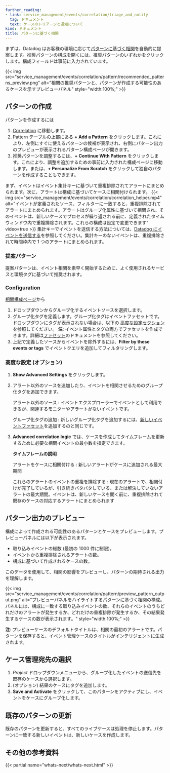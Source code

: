 ```yaml
---
further_reading:
- link: service_management/events/correlation/triage_and_notify
  tag: ドキュメント
  text: ケースのトリアージと通知について
kind: ドキュメント
title: パターンに基づく相関
---
```


まずは、Datadog はお客様の環境に応じて[パターンに基づく相関][1]を自動的に提案します。推奨パターンの構成を開くには、推奨パターンのいずれかをクリックします。構成フィールドは事前に入力されています。

{{< img src="service_management/events/correlation/pattern/recommended_patterns_preview.png" alt="相関の推奨パターンと、パターンが作成する可能性のあるケースを示すプレビューパネル" style="width:100%;" >}}


## パターンの作成

パターンを作成するには
1. [Correlation][1] に移動します。
1. Pattern テーブルの上部にある **+ Add a Pattern** をクリックします。これにより、左側にすぐに使えるパターンの候補が表示され、右側にパターン出力のプレビューが表示されるパターン構成ページが開きます。
1. 推奨パターンを調整するには、**+ Continue With Pattern** をクリックします。これにより、調整を追加するための事前に入力された構成ページに移動します。または、**+ Personalize From Scratch** をクリックして独自のパターンを作成することもできます。

まず、イベントはイベント集計キーに基づいて重複排除されてアラートにまとめられます。次に、アラートは構成に基づいてケースに相関付けられます。
{{< img src="service_management/events/correlation/correlation_helper.mp4" alt="イベントが定義されたソース、フィルターに一致すると、重複排除されてアラートにまとめられます。アラートはグループ化属性に基づいて相関され、そのイベントは、新しいケースでプロセスが繰り返される前に、定義されたタイムウィンドウ内で重複排除されます。これらの構成は設定で変更できます" video=true >}}
集計キーでイベントを送信する方法については、[Datadog にイベントを送信する][5]を参照してください。集計キーのないイベントは、重複排除されて時間枠内で 1 つのアラートにまとめられます。

### 提案パターン
提案パターンは、イベント相関を素早く開始するために、よく使用されるサービスと環境タグに基づいて推奨されます。

### Configuration
[相関構成ページ][2]から
1. ドロップダウンからグループ化するイベントソースを選択します。
1. グループ化タグを定義します。グループ化タグはイベントファセットです。ドロップダウンにタグが表示されない場合は、以下の [高度な設定セクション](#advanced-settings-optional)を参照してください。
**注**: イベント属性とタグの両方でファセットを作成できます。詳細は[ファセット][4]のドキュメントを参照してください。
1. 上記で定義したソースからイベントを除外するには、**Filter by these events or tags** でイベントクエリを追加してフィルタリングします。

### 高度な設定 (オプション)
1. **Show Advanced Settings** をクリックします。
1. アラート以外のソースを追加したり、イベントを相関させるためのグループ化タグを追加できます。

   アラート以外のソース
   : イベントエクスプローラーでイベントとして利用できるが、関連するモニターやアラートがないイベントです。

   グループ化タグの追加
   : 新しいグループ化タグを追加するには、[新しいイベントファセット][3]を追加するのと同じです。
1. **Advanced correlation logic** では、ケースを作成してタイムフレームを更新するために必要な相関イベントの最小数を指定できます。

   **タイムフレームの説明**

   アラートをケースに相関付ける
   : 新しいアラートがケースに追加される最大期間

   これらのアラートのイベントの重複を排除する
   : 現在のアラートで、相関付けが完了しているが、引き続きバタバタしている、または解決していないアラートの最大期間。イベントは、新しいケースを開く前に、重複排除されて既存のケースの対応するアラートにまとめられます


## パターン出力のプレビュー

構成によって作成される可能性のあるパターンとケースをプレビューします。プレビューパネルには以下が表示されます。
- 取り込みイベントの総数 (最初の 1000 件に制限)。
- イベントから重複排除されるアラートの数。
- 構成に基づいて作成されるケースの数。

このデータを使用して、相関の影響をプレビューし、パターンの期待される出力を理解します。

{{< img src="service_management/events/correlation/pattern/preview_pattern_output.png" alt="プレビューパネルをハイライトするパターンに基づく相関の構成。パネルには、構成に一致する取り込みイベントの数、それらのイベントのうちどれだけのアラートが発生するか、どれだけの重複排除が発生するか、その結果発生するケースの数が表示されます。" style="width:100%;" >}}

**注**: プレビューケースのデフォルトタイトルは、相関の最初のアラートです。パターンを保存すると、イベント管理ケースのタイトルがインテリジェントに生成されます。

## ケース管理宛先の選択

1. *Project* ドロップダウンメニューから、グループ化したイベントの送信先を既存のケースから選択します。
1. (オプション) 結果のケースにタグを追加します。
1. **Save and Activate** をクリックして、このパターンをアクティブにし、イベントをケースにグループ化します。

## 既存のパターンの更新
既存のパターンを更新すると、すべてのライブケースは処理を停止します。パターンに一致する新しいイベントは、新しいケースを作成します。

## その他の参考資料

{{< partial name="whats-next/whats-next.html" >}}

[1]: https://app.datadoghq.com/event/correlation
[2]: https://app.datadoghq.com/event/correlation/new
[3]: /ja/service_management/events/explorer/facets/#create-a-facet
[4]: /ja/service_management/events/explorer/facets
[5]: /ja/service_management/events/ingest/